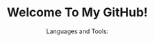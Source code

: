 <h1 align="center">Welcome To My GitHub!</h1>



<p align="center">Languages and Tools:</h1>
<p align="center">
  <a href="https://skillicons.dev%22%3E/
    <img src="https://skillicons.dev/icons?i=py,java,c,cpp,arduino,vscode,html,css,js,react,php,eclipse,androidstudio,figma,powershell"/>
  </a>
</p>

